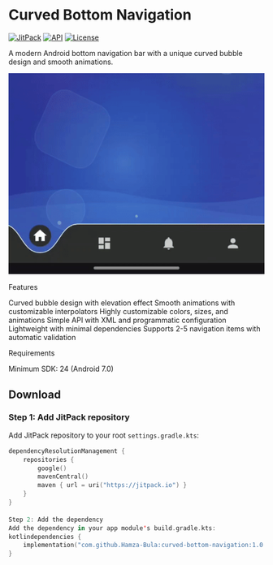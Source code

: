 # Curved Bottom Navigation

[![JitPack](https://jitpack.io/v/Hamza-Bula/curved-bottom-navigation.svg)](https://jitpack.io/#Hamza-Bula/curved-bottom-navigation)
[![API](https://img.shields.io/badge/API-24%2B-brightgreen.svg?style=flat)](https://android-arsenal.com/api?level=24)
[![License](https://img.shields.io/badge/License-Apache%202.0-blue.svg)](LICENSE)

A modern Android bottom navigation bar with a unique curved bubble design and smooth animations.

![Demo](art/demo.gif)

Features

Curved bubble design with elevation effect
Smooth animations with customizable interpolators
Highly customizable colors, sizes, and animations
Simple API with XML and programmatic configuration
Lightweight with minimal dependencies
Supports 2-5 navigation items with automatic validation

Requirements

Minimum SDK: 24 (Android 7.0)

## Download

### Step 1: Add JitPack repository

Add JitPack repository to your root `settings.gradle.kts`:
```kotlin
dependencyResolutionManagement {
    repositories {
        google()
        mavenCentral()
        maven { url = uri("https://jitpack.io") }
    }
}

Step 2: Add the dependency
Add the dependency in your app module's build.gradle.kts:
kotlindependencies {
    implementation("com.github.Hamza-Bula:curved-bottom-navigation:1.0.0")
}
